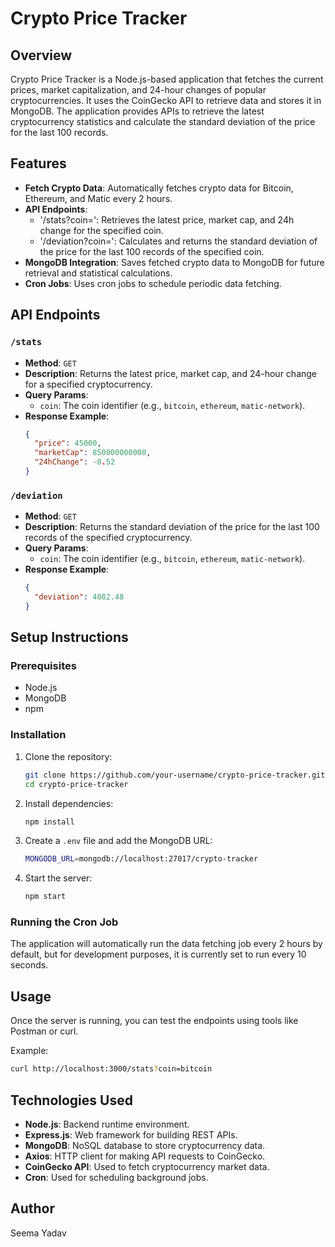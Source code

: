 # Crypto Price Tracker

## Overview

Crypto Price Tracker is a Node.js-based application that fetches the current prices, market capitalization, and 24-hour changes of popular cryptocurrencies. It uses the CoinGecko API to retrieve data and stores it in MongoDB. The application provides APIs to retrieve the latest cryptocurrency statistics and calculate the standard deviation of the price for the last 100 records.

## Features

- **Fetch Crypto Data**: Automatically fetches crypto data for Bitcoin, Ethereum, and Matic every 2 hours.
- **API Endpoints**:
  - '/stats?coin=<coin>': Retrieves the latest price, market cap, and 24h change for the specified coin.
  - '/deviation?coin=<coin>': Calculates and returns the standard deviation of the price for the last 100 records of the specified coin.
- **MongoDB Integration**: Saves fetched crypto data to MongoDB for future retrieval and statistical calculations.
- **Cron Jobs**: Uses cron jobs to schedule periodic data fetching.

## API Endpoints

### `/stats`

- **Method**: `GET`
- **Description**: Returns the latest price, market cap, and 24-hour change for a specified cryptocurrency.
- **Query Params**:
  - `coin`: The coin identifier (e.g., `bitcoin`, `ethereum`, `matic-network`).
- **Response Example**:
  ```json
  {
    "price": 45000,
    "marketCap": 850000000000,
    "24hChange": -0.52
  }
  ```

### `/deviation`

- **Method**: `GET`
- **Description**: Returns the standard deviation of the price for the last 100 records of the specified cryptocurrency.
- **Query Params**:
  - `coin`: The coin identifier (e.g., `bitcoin`, `ethereum`, `matic-network`).
- **Response Example**:
  ```json
  {
    "deviation": 4082.48
  }
  ```

## Setup Instructions

### Prerequisites

- Node.js
- MongoDB
- npm

### Installation

1. Clone the repository:
   ```bash
   git clone https://github.com/your-username/crypto-price-tracker.git
   cd crypto-price-tracker
   ```

2. Install dependencies:
   ```bash
   npm install
   ```

3. Create a `.env` file and add the MongoDB URL:
   ```bash
   MONGODB_URL=mongodb://localhost:27017/crypto-tracker
   ```

4. Start the server:
   ```bash
   npm start
   ```

### Running the Cron Job

The application will automatically run the data fetching job every 2 hours by default, but for development purposes, it is currently set to run every 10 seconds.

## Usage

Once the server is running, you can test the endpoints using tools like Postman or curl.

Example:

```bash
curl http://localhost:3000/stats?coin=bitcoin
```

## Technologies Used

- **Node.js**: Backend runtime environment.
- **Express.js**: Web framework for building REST APIs.
- **MongoDB**: NoSQL database to store cryptocurrency data.
- **Axios**: HTTP client for making API requests to CoinGecko.
- **CoinGecko API**: Used to fetch cryptocurrency market data.
- **Cron**: Used for scheduling background jobs.

## Author

Seema Yadav
